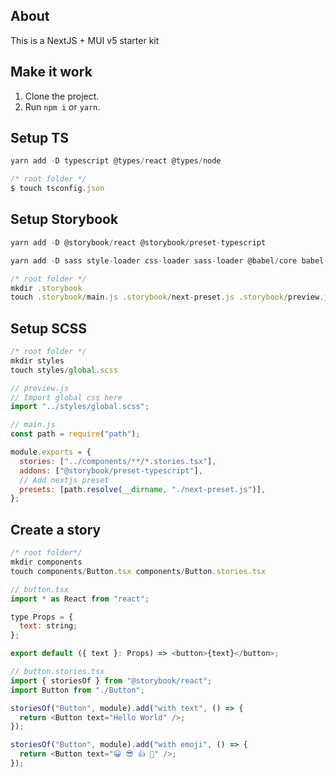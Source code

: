 ## About

This is a NextJS + MUI v5 starter kit

## Make it work

1. Clone the project.
2. Run `npm i` or `yarn`.

## Setup TS
```js
yarn add -D typescript @types/react @types/node
```

```js
/* root folder */
$ touch tsconfig.json
```

## Setup Storybook

```js
yarn add -D @storybook/react @storybook/preset-typescript
```

```js
yarn add -D sass style-loader css-loader sass-loader @babel/core babel-loader babel-preset-react-app
```

```js
/* root folder */
mkdir .storybook
touch .storybook/main.js .storybook/next-preset.js .storybook/preview.js
```

## Setup SCSS

```js
/* root folder */
mkdir styles
touch styles/global.scss
```

```js
// preview.js
// Import global css here
import "../styles/global.scss";
```

```js
// main.js
const path = require("path");

module.exports = {
  stories: ["../components/**/*.stories.tsx"],
  addons: ["@storybook/preset-typescript"],
  // Add nextjs preset
  presets: [path.resolve(__dirname, "./next-preset.js")],
};
```

## Create a story

```js
/* root folder*/
mkdir components
touch components/Button.tsx components/Button.stories.tsx
```

```js
// button.tsx
import * as React from "react";

type Props = {
  text: string;
};

export default ({ text }: Props) => <button>{text}</button>;
```

```js
// button.stories.tsx
import { storiesOf } from "@storybook/react";
import Button from "./Button";

storiesOf("Button", module).add("with text", () => {
  return <Button text="Hello World" />;
});

storiesOf("Button", module).add("with emoji", () => {
  return <Button text="😀 😎 👍 💯" />;
});
```